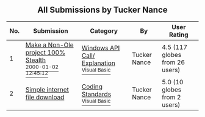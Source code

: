 ﻿<div align="center">

## All Submissions by Tucker Nance

</div>

No.  | Submission | Category | By   | User Rating
---- | ---------- | -------- | ---- | -----------
1 | [Make a Non\-Ole project 100% Stealth<br /><sup>2000-01-02 12:45:12</sup>](https://github.com/Planet-Source-Code/tucker-nance-make-a-non-ole-project-100-stealth__1-5257) | [Windows API Call/ Explanation<br /><sup>Visual Basic</sup>](../ByCategory/windows-api-call-explanation__1-39.md) | Tucker Nance | 4.5 (117 globes from 26 users)
2 | [Simple internet file download<br />](https://github.com/Planet-Source-Code/tucker-nance-simple-internet-file-download__1-29580) | [Coding Standards<br /><sup>Visual Basic</sup>](../ByCategory/coding-standards__1-43.md) | Tucker Nance | 5.0 (10 globes from 2 users)
